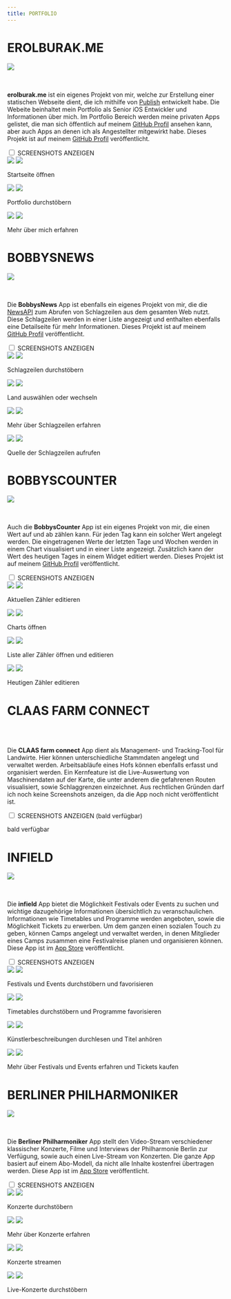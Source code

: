```yaml
---
title: PORTFOLIO
---
```


<div class="wrapper-portfolio-header">
	<h1>EROLBURAK.ME</h1>
	<div class="wrapper-links-right">
		<a href="https://github.com/erolburak/erolburak.me" target="_blank" class="wrapper-link-image-portfolio">
			<img src="/images/github.svg" class="link-image-portfolio-header">
		</a>
	</div>
</div>
<br></br>
<p><b>erolburak.me</b> ist ein eigenes Projekt von mir, welche zur Erstellung einer statischen Webseite dient, die ich mithilfe von <a href="https://github.com/JohnSundell/Publish" target="_blank">Publish</a> entwickelt habe. Die Webeite beinhaltet mein Portfolio als Senior iOS Entwickler und Informationen über mich. Im Portfolio Bereich werden meine privaten Apps gelistet, die man sich öffentlich auf meinem <a href="https://github.com/erolburak" target="_blank">GitHub Profil</a> ansehen kann, aber auch Apps an denen ich als Angestellter mitgewirkt habe. Dieses Projekt ist auf meinem <a href="https://github.com/erolburak/erolburak.me" target="_blank">GitHub Profil</a> veröffentlicht.</p>
<div class="wrapper-collapse">
	<input id="collapse1" class="collapse-toggle" type="checkbox">
	<label for="collapse1" class="collapse-label-toggle">SCREENSHOTS ANZEIGEN</label>
	<div class="wrapper-collapse-content">
		<div class="wrapper-portfolio">
			<div class="wrapper-portfolio-screenshot-title">
				<div class="wrapper-screenshot">
					<img src="/images/screenshots/iPhone.png" class="iPhone-image"/>
					<img src="/images/screenshots/de/erolburak.me1.png" class="screenshot-image"/>
				</div>
				<p class="screenshot-title">Startseite öffnen</p>
			</div>
			<div class="wrapper-portfolio-screenshot-title">
				<div class="wrapper-screenshot">
					<img src="/images/screenshots/iPhone.png" class="iPhone-image"/>
					<img src="/images/screenshots/de/erolburak.me2.png" class="screenshot-image"/>
				</div>
				<p class="screenshot-title">Portfolio durchstöbern</p>
			</div>
		</div>
		<div class="wrapper-portfolio">
			<div class="wrapper-portfolio-screenshot-title">
				<div class="wrapper-screenshot">
					<img src="/images/screenshots/iPhone.png" class="iPhone-image-single"/>
					<img src="/images/screenshots/de/erolburak.me3.png" class="screenshot-image-single"/>
				</div>
				<p class="screenshot-title-single">Mehr über mich erfahren</p>
			</div>
		</div>
	</div>
</div>
<div class="wrapper-portfolio-header">
	<h1>BOBBYSNEWS</h1>
	<div class="wrapper-links-right">
		<a href="https://github.com/erolburak/bobbysnews" target="_blank" class="wrapper-link-image-portfolio">
			<img src="/images/github.svg" class="link-image-portfolio-header">
		</a>
	</div>
</div>
<br></br>
<p>Die <b>BobbysNews</b> App ist ebenfalls ein eigenes Projekt von mir, die die <a href="https://newsapi.org" target="_blank">NewsAPI</a> zum Abrufen von Schlagzeilen aus dem gesamten Web nutzt. Diese Schlagzeilen werden in einer Liste angezeigt und enthalten ebenfalls eine Detailseite für mehr Informationen. Dieses Projekt ist auf meinem <a href="https://github.com/erolburak/bobbysnews" target="_blank">GitHub Profil</a> veröffentlicht.</p>
<div class="wrapper-collapse">
	<input id="collapse2" class="collapse-toggle" type="checkbox">
	<label for="collapse2" class="collapse-label-toggle">SCREENSHOTS ANZEIGEN</label>
	<div class="wrapper-collapse-content">
		<div class="wrapper-portfolio">
			<div class="wrapper-portfolio-screenshot-title">
				<div class="wrapper-screenshot">
					<img src="/images/screenshots/iPhone.png" class="iPhone-image"/>
					<img src="/images/screenshots/de/bobbysnews1.png" class="screenshot-image"/>
				</div>
				<p class="screenshot-title">Schlagzeilen durchstöbern</p>
			</div>
			<div class="wrapper-portfolio-screenshot-title">
				<div class="wrapper-screenshot">
					<img src="/images/screenshots/iPhone.png" class="iPhone-image"/>
					<img src="/images/screenshots/de/bobbysnews2.png" class="screenshot-image"/>
				</div>
				<p class="screenshot-title">Land auswählen oder wechseln</p>
			</div>
		</div>
		<div class="wrapper-portfolio">
			<div class="wrapper-portfolio-screenshot-title">
				<div class="wrapper-screenshot">
					<img src="/images/screenshots/iPhone.png" class="iPhone-image"/>
					<img src="/images/screenshots/de/bobbysnews3.png" class="screenshot-image"/>
				</div>
				<p class="screenshot-title">Mehr über Schlagzeilen erfahren</p>
			</div>
			<div class="wrapper-portfolio-screenshot-title">
				<div class="wrapper-screenshot">
					<img src="/images/screenshots/iPhone.png" class="iPhone-image"/>
					<img src="/images/screenshots/de/bobbysnews4.png" class="screenshot-image"/>
				</div>
				<p class="screenshot-title">Quelle der Schlagzeilen aufrufen</p>
			</div>
		</div>
	</div>
</div>
<div class="wrapper-portfolio-header">
	<h1>BOBBYSCOUNTER</h1>
	<div class="wrapper-links-right">
		<a href="https://github.com/erolburak/bobbyscounter" target="_blank" class="wrapper-link-image-portfolio">
			<img src="/images/github.svg" class="link-image-portfolio-header">
		</a>
	</div>
</div>
<br></br>
<p>Auch die <b>BobbysCounter</b> App ist ein eigenes Projekt von mir, die einen Wert auf und ab zählen kann. Für jeden Tag kann ein solcher Wert angelegt werden. Die eingetragenen Werte der letzten Tage und Wochen werden in einem Chart visualisiert und in einer Liste angezeigt. Zusätzlich kann der Wert des heutigen Tages in einem Widget editiert werden. Dieses Projekt ist auf meinem <a href="https://github.com/erolburak/bobbyscounter" target="_blank">GitHub Profil</a> veröffentlicht.</p>
<div class="wrapper-collapse">
	<input id="collapse3" class="collapse-toggle" type="checkbox">
	<label for="collapse3" class="collapse-label-toggle">SCREENSHOTS ANZEIGEN</label>
	<div class="wrapper-collapse-content">
		<div class="wrapper-portfolio">
			<div class="wrapper-portfolio-screenshot-title">
				<div class="wrapper-screenshot">
					<img src="/images/screenshots/iPhone.png" class="iPhone-image"/>
					<img src="/images/screenshots/de/bobbyscounter1.png" class="screenshot-image"/>
				</div>
				<p class="screenshot-title">Aktuellen Zähler editieren</p>
			</div>
			<div class="wrapper-portfolio-screenshot-title">
				<div class="wrapper-screenshot">
					<img src="/images/screenshots/iPhone.png" class="iPhone-image"/>
					<img src="/images/screenshots/de/bobbyscounter2.png" class="screenshot-image"/>
				</div>
				<p class="screenshot-title">Charts öffnen</p>
			</div>
		</div>
		<div class="wrapper-portfolio">
			<div class="wrapper-portfolio-screenshot-title">
				<div class="wrapper-screenshot">
					<img src="/images/screenshots/iPhone.png" class="iPhone-image"/>
					<img src="/images/screenshots/de/bobbyscounter3.png" class="screenshot-image"/>
				</div>
				<p class="screenshot-title">Liste aller Zähler öffnen und editieren</p>
			</div>
			<div class="wrapper-portfolio-screenshot-title">
				<div class="wrapper-screenshot">
					<img src="/images/screenshots/iPhone.png" class="iPhone-image"/>
					<img src="/images/screenshots/de/bobbyscounter4.png" class="screenshot-image"/>
				</div>
				<p class="screenshot-title">Heutigen Zähler editieren</p>
			</div>
		</div>
	</div>
</div>
<div class="wrapper-portfolio-header">
	<h1>CLAAS FARM CONNECT</h1>
</div>
<br></br>
<p>Die <b>CLAAS farm connect</b> App dient als Management- und Tracking-Tool für Landwirte. Hier können unterschiedliche Stammdaten angelegt und verwaltet werden. Arbeitsabläufe eines Hofs können ebenfalls erfasst und organisiert werden. Ein Kernfeature ist die Live-Auswertung von Maschinendaten auf der Karte, die unter anderem die gefahrenen Routen visualisiert, sowie Schlaggrenzen einzeichnet. Aus rechtlichen Gründen darf ich noch keine Screenshots anzeigen, da die App noch nicht veröffentlicht ist.</p>
<div class="wrapper-collapse">
	<input id="collapse4" class="collapse-toggle" type="checkbox">
	<label for="collapse4" class="collapse-label-toggle">SCREENSHOTS ANZEIGEN (bald verfügbar)</label>
	<div class="wrapper-collapse-content">
		<p class="screenshot-title">bald verfügbar</p>
	</div>
</div>
<div class="wrapper-portfolio-header">
	<h1>INFIELD</h1>
	<div class="wrapper-links-right">
		<a href="https://apps.apple.com/de/app/infield-ehem-festivalcamp/id1577521278" target="_blank" class="wrapper-link-image-portfolio">
			<img src="/images/appstore.svg" class="link-image-portfolio-header">
		</a>
	</div>
</div>
<br></br>
<p>Die <b>infield</b> App bietet die Möglichkeit Festivals oder Events zu suchen und wichtige dazugehörige Informationen übersichtlich zu veranschaulichen. Informationen wie Timetables und Programme werden angeboten, sowie die Möglichkeit Tickets zu erwerben. Um dem ganzen einen sozialen Touch zu geben, können Camps angelegt und verwaltet werden, in denen Mitglieder eines Camps zusammen eine Festivalreise planen und organisieren können. Diese App ist im <a href="https://apps.apple.com/de/app/infield-ehem-festivalcamp/id1577521278" target="_blank">App Store</a> veröffentlicht.</p>
<div class="wrapper-collapse">
	<input id="collapse5" class="collapse-toggle" type="checkbox">
	<label for="collapse5" class="collapse-label-toggle">SCREENSHOTS ANZEIGEN</label>
	<div class="wrapper-collapse-content">
		<div class="wrapper-portfolio">
			<div class="wrapper-portfolio-screenshot-title">
				<div class="wrapper-screenshot">
					<img src="/images/screenshots/iPhone.png" class="iPhone-image"/>
					<img src="/images/screenshots/de/infield1.png" class="screenshot-image"/>
				</div>
				<p class="screenshot-title">Festivals und Events durchstöbern und favorisieren</p>
			</div>
			<div class="wrapper-portfolio-screenshot-title">
				<div class="wrapper-screenshot">
					<img src="/images/screenshots/iPhone.png" class="iPhone-image"/>
					<img src="/images/screenshots/de/infield2.png" class="screenshot-image"/>
				</div>
				<p class="screenshot-title">Timetables durchstöbern und Programme favorisieren</p>
			</div>
		</div>
		<div class="wrapper-portfolio">
			<div class="wrapper-portfolio-screenshot-title">
				<div class="wrapper-screenshot">
					<img src="/images/screenshots/iPhone.png" class="iPhone-image"/>
					<img src="/images/screenshots/de/infield3.png" class="screenshot-image"/>
				</div>
				<p class="screenshot-title">Künstlerbeschreibungen durchlesen und Titel anhören</p>
			</div>
			<div class="wrapper-portfolio-screenshot-title">
				<div class="wrapper-screenshot">
					<img src="/images/screenshots/iPhone.png" class="iPhone-image"/>
					<img src="/images/screenshots/de/infield4.png" class="screenshot-image"/>
				</div>
				<p class="screenshot-title">Mehr über Festivals und Events erfahren und Tickets kaufen</p>
			</div>
		</div>
	</div>
</div>
<div class="wrapper-portfolio-header">
	<h1>BERLINER PHILHARMONIKER</h1>
	<div class="wrapper-links-right">
		<a href="https://apps.apple.com/de/app/berliner-philharmoniker/id554616591" target="_blank" class="wrapper-link-image-portfolio">
			<img src="/images/appstore.svg" class="link-image-portfolio-header">
		</a>
	</div>
</div>
<br></br>
<p>Die <b>Berliner Philharmoniker</b> App stellt den Video-Stream verschiedener klassischer Konzerte, Filme und Interviews der Philharmonie Berlin zur Verfügung, sowie auch einen Live-Stream von Konzerten. Die ganze App basiert auf einem Abo-Modell, da nicht alle Inhalte kostenfrei übertragen werden. Diese App ist im <a href="https://apps.apple.com/de/app/berliner-philharmoniker/id554616591" target="_blank">App Store</a> veröffentlicht.</p>
<div class="wrapper-collapse">
	<input id="collapse6" class="collapse-toggle" type="checkbox">
	<label for="collapse6" class="collapse-label-toggle">SCREENSHOTS ANZEIGEN</label>
	<div class="wrapper-collapse-content">
		<div class="wrapper-portfolio">
			<div class="wrapper-portfolio-screenshot-title">
				<div class="wrapper-screenshot">
					<img src="/images/screenshots/iPhone.png" class="iPhone-image"/>
					<img src="/images/screenshots/de/berlinerphilharmoniker1.png" class="screenshot-image"/>
				</div>
				<p class="screenshot-title">Konzerte durchstöbern</p>
			</div>
			<div class="wrapper-portfolio-screenshot-title">
				<div class="wrapper-screenshot">
					<img src="/images/screenshots/iPhone.png" class="iPhone-image"/>
					<img src="/images/screenshots/de/berlinerphilharmoniker2.png" class="screenshot-image"/>
				</div>
				<p class="screenshot-title">Mehr über Konzerte erfahren</p>
			</div>
		</div>
		<div class="wrapper-portfolio">
			<div class="wrapper-portfolio-screenshot-title">
				<div class="wrapper-screenshot">
					<img src="/images/screenshots/iPhone.png" class="iPhone-image"/>
					<img src="/images/screenshots/de/berlinerphilharmoniker3.png" class="screenshot-image"/>
				</div>
				<p class="screenshot-title">Konzerte streamen</p>
			</div>
			<div class="wrapper-portfolio-screenshot-title">
				<div class="wrapper-screenshot">
					<img src="/images/screenshots/iPhone.png" class="iPhone-image"/>
					<img src="/images/screenshots/de/berlinerphilharmoniker4.png" class="screenshot-image"/>
				</div>
				<p class="screenshot-title">Live-Konzerte durchstöbern</p>
			</div>
		</div>
	</div>
</div>
